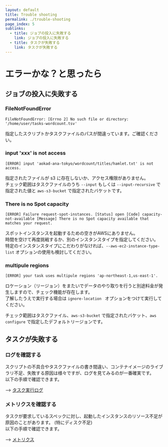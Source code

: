 ```yaml
---
layout: default
title: Trouble shooting
permalink: ./trouble-shooting
page_index: 5
sublinks:
  - title: ジョブの投入に失敗する
    link: ジョブの投入に失敗する
  - title: タスクが失敗する
    link: タスクが失敗する
---
```


# エラーかな？と思ったら

## ジョブの投入に失敗する

### FileNotFoundError

```
FileNotFoundError: [Errno 2] No such file or directory: '/home/user/tasks-wordcount.tsv'
```

指定したスクリプトかタスクファイルのパスが間違っています。ご確認ください。

### input 'xxx' is not access

```
[ERROR] input 'aokad-ana-tokyo/wordcount/titles/hamlet.txt' is not access.
```

指定されたファイルが s3 に存在しないか、アクセス権限がありません。  
チェック範囲はタスクファイルのうち `--input` もしくは `--input-recursive` で指定された値と `aws-s3-bucket` で指定されたバケットです。

### There is no Spot capacity

```
[ERROR] Failure request-spot-instances. [Status] open [Code] capacity-not-available [Message] There is no Spot capacity available that matches your request.
```

スポットインスタンスを起動するための空きがAWSにありません。  
時間を空けて再度挑戦するか、別のインスタンスタイプを指定してください。  
特定のインスタンスタイプにこだわりがなければ、`--aws-ec2-instance-type-list` オプションの使用も検討してください。

### multipule regions

```
[ERROR] your task uses multipule regions 'ap-northeast-1,us-east-1'.
```

ロケーション（リージョン）をまたいでデータのやり取りを行うと別途料金が発生しますので、チェック機能が存在します。  
了解したうえで実行する場合は `ignore-location ` オプションをつけて実行してください。

チェック範囲はタスクファイル、`aws-s3-bucket` で指定されたバケット、`aws configure` で指定したデフォルトリージョンです。

## タスクが失敗する

### ログを確認する

スクリプトの不具合やタスクファイルの書き間違い、コンテナイメージのライブラリ不足、失敗する原因は様々ですが、ログを見てみるのが一番確実です。  
以下の手順で確認できます。

--> [タスク実行ログ](./logs#タスク実行ログ)

### メトリクスを確認する

タスクが要求しているスペックに対し、起動したインスタンスのリソース不足が原因のことがあります。 (特にディスク不足)   
以下の手順で確認できます。

--> [メトリクス](./logs#メトリクス)


